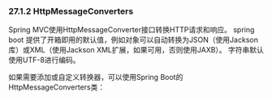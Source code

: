 ### 27.1.2 HttpMessageConverters

Spring MVC使用HttpMessageConverter接口转换HTTP请求和响应。 spring boot 提供了开箱即用的默认值，例如对象可以自动转换为JSON（使用Jackson库）或XML（使用Jackson XML扩展，如果可用，否则使用JAXB）。 字符串默认使用UTF-8进行编码。

如果需要添加或自定义转换器，可以使用Spring Boot的HttpMessageConverters类：



